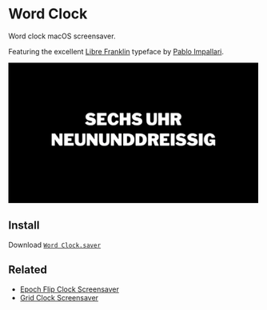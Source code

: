 # Word Clock

Word clock macOS screensaver.

Featuring the excellent [Libre Franklin](https://github.com/impallari/Libre-Franklin) typeface by [Pablo Impallari](http://www.impallari.com).

![screenshot gif](screenshot_DE.gif)

## Install
Download [`Word Clock.saver`](https://github.com/MrDrache333/word-clock-screensaver/releases)

## Related
- [Epoch Flip Clock Screensaver](https://github.com/chrstphrknwtn/epoch-flip-clock-screensaver)
- [Grid Clock Screensaver](https://github.com/chrstphrknwtn/grid-clock-screensaver)
